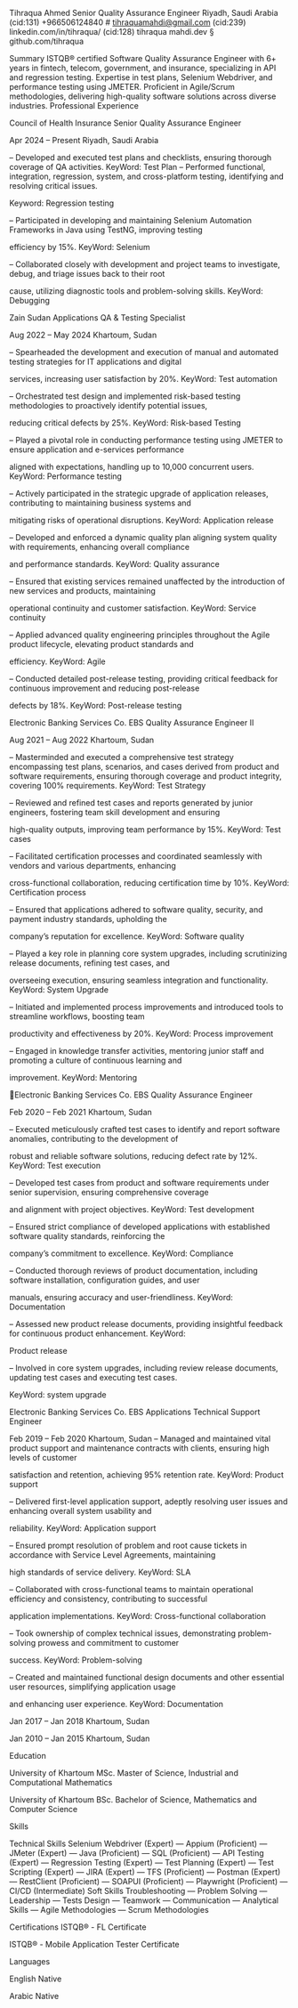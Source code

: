 Tihraqua Ahmed
Senior Quality Assurance Engineer
Riyadh, Saudi Arabia
(cid:131) +966506124840 # tihraquamahdi@gmail.com (cid:239) linkedin.com/in/tihraqua/ (cid:128) tihraqua mahdi.dev §
github.com/tihraqua

Summary
ISTQB® certified Software Quality Assurance Engineer with 6+ years in fintech, telecom, government, and insurance,
specializing in API and regression testing. Expertise in test plans, Selenium Webdriver, and performance testing using
JMETER. Proficient in Agile/Scrum methodologies, delivering high-quality software solutions across diverse industries.
Professional Experience

Council of Health Insurance
Senior Quality Assurance Engineer

Apr 2024 – Present
Riyadh, Saudi Arabia

– Developed and executed test plans and checklists, ensuring thorough coverage of QA activities. KeyWord: Test Plan
– Performed functional, integration, regression, system, and cross-platform testing, identifying and resolving critical issues.

Keyword: Regression testing

– Participated in developing and maintaining Selenium Automation Frameworks in Java using TestNG, improving testing

efficiency by 15%. KeyWord: Selenium

– Collaborated closely with development and project teams to investigate, debug, and triage issues back to their root

cause, utilizing diagnostic tools and problem-solving skills. KeyWord: Debugging

Zain Sudan
Applications QA & Testing Specialist

Aug 2022 – May 2024
Khartoum, Sudan

– Spearheaded the development and execution of manual and automated testing strategies for IT applications and digital

services, increasing user satisfaction by 20%. KeyWord: Test automation

– Orchestrated test design and implemented risk-based testing methodologies to proactively identify potential issues,

reducing critical defects by 25%. KeyWord: Risk-based Testing

– Played a pivotal role in conducting performance testing using JMETER to ensure application and e-services performance

aligned with expectations, handling up to 10,000 concurrent users. KeyWord: Performance testing

– Actively participated in the strategic upgrade of application releases, contributing to maintaining business systems and

mitigating risks of operational disruptions. KeyWord: Application release

– Developed and enforced a dynamic quality plan aligning system quality with requirements, enhancing overall compliance

and performance standards. KeyWord: Quality assurance

– Ensured that existing services remained unaffected by the introduction of new services and products, maintaining

operational continuity and customer satisfaction. KeyWord: Service continuity

– Applied advanced quality engineering principles throughout the Agile product lifecycle, elevating product standards and

efficiency. KeyWord: Agile

– Conducted detailed post-release testing, providing critical feedback for continuous improvement and reducing post-release

defects by 18%. KeyWord: Post-release testing

Electronic Banking Services Co. EBS
Quality Assurance Engineer II

Aug 2021 – Aug 2022
Khartoum, Sudan

– Masterminded and executed a comprehensive test strategy encompassing test plans, scenarios, and cases derived from
product and software requirements, ensuring thorough coverage and product integrity, covering 100% requirements.
KeyWord: Test Strategy

– Reviewed and refined test cases and reports generated by junior engineers, fostering team skill development and ensuring

high-quality outputs, improving team performance by 15%. KeyWord: Test cases

– Facilitated certification processes and coordinated seamlessly with vendors and various departments, enhancing

cross-functional collaboration, reducing certification time by 10%. KeyWord: Certification process

– Ensured that applications adhered to software quality, security, and payment industry standards, upholding the

company’s reputation for excellence. KeyWord: Software quality

– Played a key role in planning core system upgrades, including scrutinizing release documents, refining test cases, and

overseeing execution, ensuring seamless integration and functionality. KeyWord: System Upgrade

– Initiated and implemented process improvements and introduced tools to streamline workflows, boosting team

productivity and effectiveness by 20%. KeyWord: Process improvement

– Engaged in knowledge transfer activities, mentoring junior staff and promoting a culture of continuous learning and

improvement. KeyWord: Mentoring

Electronic Banking Services Co. EBS
Quality Assurance Engineer

Feb 2020 – Feb 2021
Khartoum, Sudan

– Executed meticulously crafted test cases to identify and report software anomalies, contributing to the development of

robust and reliable software solutions, reducing defect rate by 12%. KeyWord: Test execution

– Developed test cases from product and software requirements under senior supervision, ensuring comprehensive coverage

and alignment with project objectives. KeyWord: Test development

– Ensured strict compliance of developed applications with established software quality standards, reinforcing the

company’s commitment to excellence. KeyWord: Compliance

– Conducted thorough reviews of product documentation, including software installation, configuration guides, and user

manuals, ensuring accuracy and user-friendliness. KeyWord: Documentation

– Assessed new product release documents, providing insightful feedback for continuous product enhancement. KeyWord:

Product release

– Involved in core system upgrades, including review release documents, updating test cases and executing test cases.

KeyWord: system upgrade

Electronic Banking Services Co. EBS
Applications Technical Support Engineer

Feb 2019 – Feb 2020
Khartoum, Sudan
– Managed and maintained vital product support and maintenance contracts with clients, ensuring high levels of customer

satisfaction and retention, achieving 95% retention rate. KeyWord: Product support

– Delivered first-level application support, adeptly resolving user issues and enhancing overall system usability and

reliability. KeyWord: Application support

– Ensured prompt resolution of problem and root cause tickets in accordance with Service Level Agreements, maintaining

high standards of service delivery. KeyWord: SLA

– Collaborated with cross-functional teams to maintain operational efficiency and consistency, contributing to successful

application implementations. KeyWord: Cross-functional collaboration

– Took ownership of complex technical issues, demonstrating problem-solving prowess and commitment to customer

success. KeyWord: Problem-solving

– Created and maintained functional design documents and other essential user resources, simplifying application usage

and enhancing user experience. KeyWord: Documentation

Jan 2017 – Jan 2018
Khartoum, Sudan

Jan 2010 – Jan 2015
Khartoum, Sudan

Education

University of Khartoum
MSc. Master of Science, Industrial and Computational Mathematics

University of Khartoum
BSc. Bachelor of Science, Mathematics and Computer Science

Skills

Technical Skills
Selenium Webdriver (Expert) — Appium (Proficient) — JMeter (Expert) — Java
(Proficient) — SQL (Proficient) — API Testing (Expert) — Regression Testing (Expert)
— Test Planning (Expert) — Test Scripting (Expert) — JIRA (Expert) — TFS
(Proficient) — Postman (Expert) — RestClient (Proficient) — SOAPUI (Proficient) —
Playwright (Proficient) — CI/CD (Intermediate)
Soft Skills
Troubleshooting — Problem Solving — Leadership — Tests Design — Teamwork —
Communication — Analytical Skills — Agile Methodologies — Scrum Methodologies

Certifications
ISTQB® - FL Certificate

ISTQB® - Mobile Application Tester Certificate

Languages

English
Native

Arabic
Native

